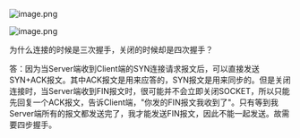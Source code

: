 ![image.png](https://upload-images.jianshu.io/upload_images/5016475-afc2b767aa14ff6f.png?imageMogr2/auto-orient/strip%7CimageView2/2/w/1240)


![image.png](https://upload-images.jianshu.io/upload_images/5016475-543cac581fa541d9.png?imageMogr2/auto-orient/strip%7CimageView2/2/w/1240)



为什么连接的时候是三次握手，关闭的时候却是四次握手？


答：因为当Server端收到Client端的SYN连接请求报文后，可以直接发送SYN+ACK报文。其中ACK报文是用来应答的，SYN报文是用来同步的。但是关闭连接时，当Server端收到FIN报文时，很可能并不会立即关闭SOCKET，所以只能先回复一个ACK报文，告诉Client端，"你发的FIN报文我收到了"。只有等到我Server端所有的报文都发送完了，我才能发送FIN报文，因此不能一起发送。故需要四步握手。

